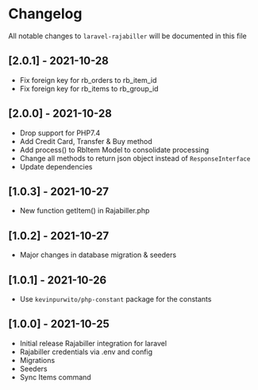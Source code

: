 # Changelog

All notable changes to `laravel-rajabiller` will be documented in this file

## [2.0.1] - 2021-10-28
- Fix foreign key for rb_orders to rb_item_id
- Fix foreign key for rb_items to rb_group_id

## [2.0.0] - 2021-10-28
- Drop support for PHP7.4
- Add Credit Card, Transfer & Buy method
- Add process() to RbItem Model to consolidate processing
- Change all methods to return json object instead of `ResponseInterface`
- Update dependencies

## [1.0.3] - 2021-10-27
- New function getItem() in Rajabiller.php

## [1.0.2] - 2021-10-27
- Major changes in database migration & seeders

## [1.0.1] - 2021-10-26
- Use `kevinpurwito/php-constant` package for the constants

## [1.0.0] - 2021-10-25
- Initial release Rajabiller integration for laravel
- Rajabiller credentials via .env and config
- Migrations
- Seeders
- Sync Items command
